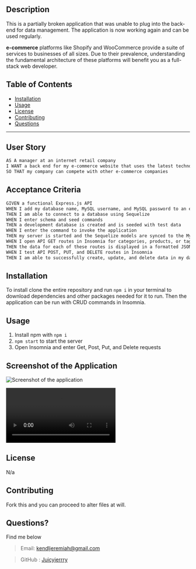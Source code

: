  ## Description

This is a partially broken application that was unable to plug into the back-end for data management. The application is now working again and can be used regularly.

**e-commerce** platforms like Shopify and WooCommerce provide a suite of services to businesses of all sizes. Due to their prevalence, understanding the fundamental architecture of these platforms will benefit you as a full-stack web developer.

  ## Table of Contents

  * [Installation](#installation)
  * [Usage](#usage)
  * [License](#license)
  * [Contributing](#contributing)
  * [Questions](#questions)

  ***

## User Story

```md
AS A manager at an internet retail company
I WANT a back end for my e-commerce website that uses the latest technologies
SO THAT my company can compete with other e-commerce companies
```

## Acceptance Criteria

```md
GIVEN a functional Express.js API
WHEN I add my database name, MySQL username, and MySQL password to an environment variable file
THEN I am able to connect to a database using Sequelize
WHEN I enter schema and seed commands
THEN a development database is created and is seeded with test data
WHEN I enter the command to invoke the application
THEN my server is started and the Sequelize models are synced to the MySQL database
WHEN I open API GET routes in Insomnia for categories, products, or tags
THEN the data for each of these routes is displayed in a formatted JSON
WHEN I test API POST, PUT, and DELETE routes in Insomnia
THEN I am able to successfully create, update, and delete data in my database
```

  ## Installation

  To install clone the entire repository and run ```npm i``` in your terminal to download dependencies and other packages needed for it to run. Then the application can be run with CRUD commands in Insomnia. 

  ## Usage

  1. Install npm with ```npm i```
  2. ```npm start``` to start the server
  3. Open Insomnia and enter Get, Post, Put, and Delete requests

  ## Screenshot of the Application

  ![Screenshot of the application](../ecommerce-project-12/assets/jeremiahkendl-ecommerce-snapshot.PNG)
  
  ![Video of the application](../ecommerce-project-12/assets/jeremiahkendl-ecommerce-demo.webm)
  
  ## License
  
  N/a

  ## Contributing

  Fork this and you can proceed to alter files at will.

  ## Questions?

  Find me below 

  >Email: kendljeremiah@gmail.com 

  >GitHub : [Juicyjerrry](https://github.com/Juicyjerrry)
